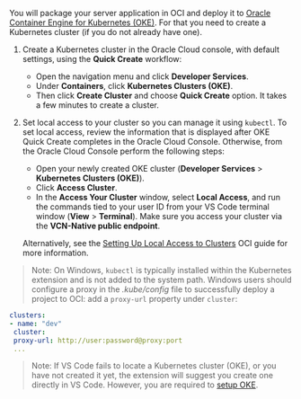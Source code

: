 You will package your server application in OCI and deploy it to [Oracle Container Engine for Kubernetes (OKE)](https://www.oracle.com/cloud/cloud-native/container-engine-kubernetes/). 
For that you need to create a Kubernetes cluster (if you do not already have one).

1. Create a Kubernetes cluster in the Oracle Cloud console, with default settings, using the **Quick Create** workflow:
    - Open the navigation menu and click **Developer Services**.
    - Under **Containers**, click **Kubernetes Clusters (OKE)**.
    - Then click **Create Cluster** and choose **Quick Create** option.
    It takes a few minutes to create a cluster.

2. Set local access to your cluster so you can manage it using `kubectl`. To set local access, review the information that is displayed after OKE Quick Create completes in the Oracle Cloud Console. Otherwise, from the Oracle Cloud Console perform the following steps:
    - Open your newly created OKE cluster (**Developer Services** > **Kubernetes Clusters (OKE)**).
    - Click **Access Cluster**.
    - In the **Access Your Cluster** window, select **Local Access**, and run the commands tied to your user ID from your VS Code terminal window (**View** > **Terminal**). Make sure you access your cluster via the **VCN-Native public endpoint**.
    
    Alternatively, see the [Setting Up Local Access to Clusters](https://docs.oracle.com/iaas/Content/ContEng/Tasks/contengdownloadkubeconfigfile.htm#localdownload) OCI guide for more information.

> Note: On Windows, `kubectl` is typically installed within the Kubernetes extension and is not added to the system path. Windows users should configure a proxy in the _.kube/config_ file to successfully deploy a project to OCI: add a `proxy-url` property under `cluster`:

```yml
clusters:
- name: "dev"
 cluster:
 proxy-url: http://user:password@proxy:port
 ...
```

> Note: If VS Code fails to locate a Kubernetes cluster (OKE), or you have not created it yet, the extension will suggest you create one directly in VS Code. However, you are required to [setup OKE](https://docs.oracle.com/iaas/Content/ContEng/Tasks/contengdownloadkubeconfigfile.htm).